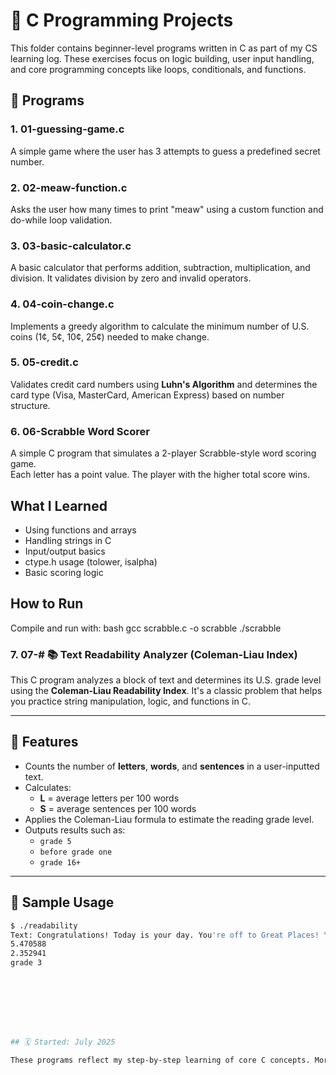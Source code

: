 # 🧠 C Programming Projects

This folder contains beginner-level programs written in C as part of my CS learning log. These exercises focus on logic building, user input handling, and core programming concepts like loops, conditionals, and functions.

## 🔹 Programs

### 1. 01-guessing-game.c
A simple game where the user has 3 attempts to guess a predefined secret number.

### 2. 02-meaw-function.c
Asks the user how many times to print "meaw" using a custom function and do-while loop validation.

### 3. 03-basic-calculator.c
A basic calculator that performs addition, subtraction, multiplication, and division. It validates division by zero and invalid operators.

### 4. 04-coin-change.c
Implements a greedy algorithm to calculate the minimum number of U.S. coins (1¢, 5¢, 10¢, 25¢) needed to make change.

### 5. 05-credit.c
Validates credit card numbers using **Luhn's Algorithm** and determines the card type (Visa, MasterCard, American Express) based on number structure.

### 6. 06-Scrabble Word Scorer 


A simple C program that simulates a 2-player Scrabble-style word scoring game.  
Each letter has a point value. The player with the higher total score wins.

## What I Learned
- Using functions and arrays
- Handling strings in C
- Input/output basics
- ctype.h usage (tolower, isalpha)
- Basic scoring logic

## How to Run
Compile and run with:
bash
gcc scrabble.c -o scrabble
./scrabble



### 7. 07-# 📚 Text Readability Analyzer (Coleman-Liau Index)

This C program analyzes a block of text and determines its U.S. grade level using the **Coleman-Liau Readability Index**. It's a classic problem that helps you practice string manipulation, logic, and functions in C.

---

## 🚀 Features

- Counts the number of **letters**, **words**, and **sentences** in a user-inputted text.
- Calculates:
  - **L** = average letters per 100 words
  - **S** = average sentences per 100 words
- Applies the Coleman-Liau formula to estimate the reading grade level.
- Outputs results such as:
  - `grade 5`
  - `before grade one`
  - `grade 16+`

---

## 📘 Sample Usage

```bash
$ ./readability
Text: Congratulations! Today is your day. You're off to Great Places! You're off and away!
5.470588
2.352941
grade 3








## 🗓️ Started: July 2025

These programs reflect my step-by-step learning of core C concepts. More to come as I progress through CS50 and beyond!

